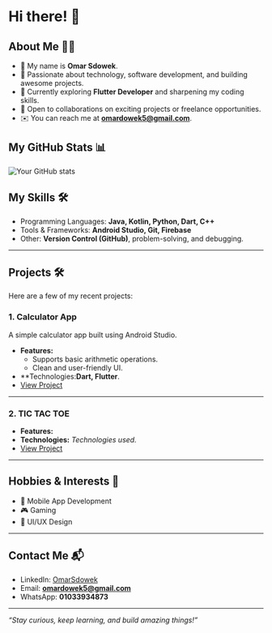 # Hi there! 👋

## About Me 🧑‍💻
- 🌟 My name is **Omar Sdowek**.
- 🚀 Passionate about technology, software development, and building awesome projects.
- 🌱 Currently exploring **Flutter Developer** and sharpening my coding skills.
- 💼 Open to collaborations on exciting projects or freelance opportunities.
- ✉️ You can reach me at **omardowek5@gmail.com**.

## My GitHub Stats 📊
![Your GitHub stats](https://github-readme-stats.vercel.app/api?username=OmarSdowek&show_icons=true&theme=radical)

## My Skills 🛠️
- Programming Languages: **Java, Kotlin, Python, Dart, C++**
- Tools & Frameworks: **Android Studio, Git, Firebase**
- Other: **Version Control (GitHub)**, problem-solving, and debugging.

---

## Projects 🛠️
Here are a few of my recent projects:

### 1. **Calculator App**
A simple calculator app built using Android Studio.  
- **Features:**
  - Supports basic arithmetic operations.
  - Clean and user-friendly UI.
- **Technologies:**Dart, Flutter**.
- [View Project](https://github.com/OmarSdowek/Calculator)

---

### 2. **TIC TAC TOE**

- **Features:** 
- **Technologies:** _Technologies used._
- [View Project](https://github.com/OmarSdowek/TIC-TAC-TOE-.git)

---

## Hobbies & Interests 🌟
- 📱 Mobile App Development
- 🎮 Gaming
- 🎨 UI/UX Design

---

## Contact Me 📬
- LinkedIn: [OmarSdowek](https://www.linkedin.com/in/omar-sayed-dowek)
- Email: **omardowek5@gmail.com**
- WhatsApp: **01033934873**
---

_“Stay curious, keep learning, and build amazing things!”_

